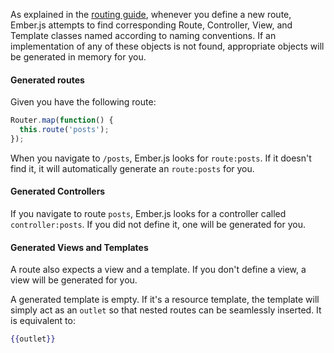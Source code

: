 As explained in the [routing guide](defining-your-routes), whenever you define a new route,
Ember.js attempts to find corresponding Route, Controller, View, and Template
classes named according to naming conventions. If an implementation of any of
these objects is not found, appropriate objects will be generated in memory for you.

#### Generated routes

Given you have the following route:

```javascript {data-filename=app/router.js}
Router.map(function() {
  this.route('posts');
});
```

When you navigate to `/posts`, Ember.js looks for `route:posts`.
If it doesn't find it, it will automatically generate an `route:posts` for you.


#### Generated Controllers

If you navigate to route `posts`, Ember.js looks for a controller called `controller:posts`.
If you did not define it, one will be generated for you.

#### Generated Views and Templates

A route also expects a view and a template.  If you don't define a view,
a view will be generated for you.

A generated template is empty.
If it's a resource template, the template will simply act
as an `outlet` so that nested routes can be seamlessly inserted.  It is equivalent to:

```handlebars
{{outlet}}
```

[deprecations guide]: http://emberjs.com/deprecations/v1.x/
